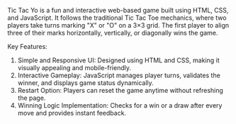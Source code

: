 Tic Tac Yo is a fun and interactive web-based game built using HTML, CSS, and JavaScript. It follows the traditional Tic Tac Toe mechanics, where two players take turns marking "X" or "O" on a 3×3 grid. The first player to align three of their marks horizontally, vertically, or diagonally wins the game.

Key Features:
1. Simple and Responsive UI: Designed using HTML and CSS, making it visually appealing and mobile-friendly.
2. Interactive Gameplay: JavaScript manages player turns, validates the winner, and displays game status dynamically.
3. Restart Option: Players can reset the game anytime without refreshing the page.
4. Winning Logic Implementation: Checks for a win or a draw after every move and provides instant feedback.
